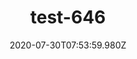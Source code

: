---
title: test-646
date: 2020-07-30T07:53:59.980Z
banner_subcontent: asdfsf
category: Guides & Toolkits
focus: Improving workplace culture
role: Health or wellbeing lead
organisation_size: Micro (<10 employees)
industry: Financial & Insurance Services
content: Lorem ipsum dolor sit amet, consectetur adipiscing elit, sed do eiusmod tempor incididunt ut labore et dolore magna aliqua. Ut enim ad minim veniam, quis nostrud exercitation ullamco laboris nisi ut aliquip ex ea commodo consequat. Duis aute irure dolor in reprehenderit in voluptate velit esse cillum dolore eu fugiat nulla pariatur. Excepteur sint occaecat cupidatat non proident, sunt in culpa qui officia deserunt mollit anim id est laborum.
---